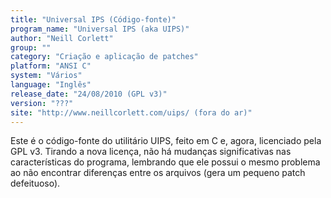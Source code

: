 ```yaml
---
title: "Universal IPS (Código-fonte)"
program_name: "Universal IPS (aka UIPS)"
author: "Neill Corlett"
group: ""
category: "Criação e aplicação de patches"
platform: "ANSI C"
system: "Vários"
language: "Inglês"
release_date: "24/08/2010 (GPL v3)"
version: "???"
site: "http://www.neillcorlett.com/uips/ (fora do ar)"
---
```

Este é o código-fonte do utilitário UIPS, feito em C e, agora, licenciado pela GPL v3. Tirando a nova licença, não há mudanças significativas nas características do programa, lembrando que ele possui o mesmo problema ao não encontrar diferenças entre os arquivos (gera um pequeno patch defeituoso).
